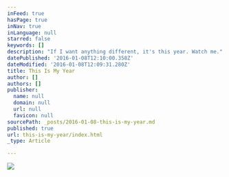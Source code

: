 ```yaml
---
inFeed: true
hasPage: true
inNav: true
inLanguage: null
starred: false
keywords: []
description: "If I want anything different, it's this year. Watch me."
datePublished: '2016-01-08T12:10:00.358Z'
dateModified: '2016-01-08T12:09:31.280Z'
title: This Is My Year
author: []
authors: []
publisher:
  name: null
  domain: null
  url: null
  favicon: null
sourcePath: _posts/2016-01-08-this-is-my-year.md
published: true
url: this-is-my-year/index.html
_type: Article

---
```

![](https://the-grid-user-content.s3-us-west-2.amazonaws.com/b8a1d181-ee16-4b63-a262-4548b4eb94cb.jpg)